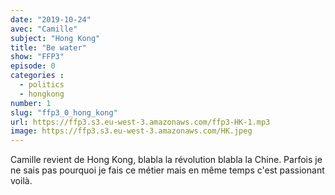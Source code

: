 ```yaml
---
date: "2019-10-24"
avec: "Camille"
subject: "Hong Kong"
title: "Be water"
show: "FFP3"
episode: 0
categories :
  - politics
  - hongkong
number: 1
slug: "ffp3_0_hong_kong"
url: https://ffp3.s3.eu-west-3.amazonaws.com/ffp3-HK-1.mp3
image: https://ffp3.s3.eu-west-3.amazonaws.com/HK.jpeg
---
```


Camille revient de Hong Kong, blabla la révolution blabla la Chine. Parfois je ne sais pas pourquoi je fais ce métier mais en même temps c'est passionant voilà.
